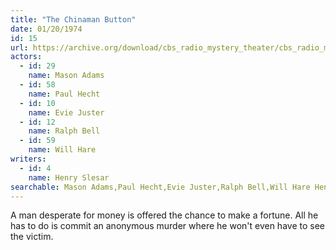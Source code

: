 ```yaml
---
title: "The Chinaman Button"
date: 01/20/1974
id: 15
url: https://archive.org/download/cbs_radio_mystery_theater/cbs_radio_mystery_theater-0001-0050.zip/cbs_radio_mystery_theater-0001-0050%2Fcbsrmt_0015_the_chinaman_button.mp3
actors:  
  - id: 29
    name: Mason Adams  
  - id: 58
    name: Paul Hecht  
  - id: 10
    name: Evie Juster  
  - id: 12
    name: Ralph Bell  
  - id: 59
    name: Will Hare
writers:  
  - id: 4
    name: Henry Slesar
searchable: Mason Adams,Paul Hecht,Evie Juster,Ralph Bell,Will Hare Henry Slesar
---
```

A man desperate for money is offered the chance to make a fortune. All he has to do is commit an anonymous murder where he won't even have to see the victim.